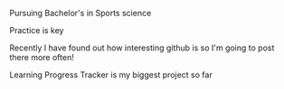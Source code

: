 Pursuing Bachelor's in Sports science

Practice is key

Recently I have found out how interesting github is so I'm going to post there more often!

Learning Progress Tracker is my biggest project so far 


<!---
zeroexe1337/zeroexe1337 is a ✨ special ✨ repository because its `README.md` (this file) appears on your GitHub profile.
You can click the Preview link to take a look at your changes.
--->
